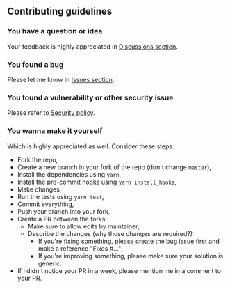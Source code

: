 ## Contributing guidelines

### You have a question or idea

Your feedback is highly appreciated in [Discussions section](https://github.com/RobinTail/express-zod-api/discussions).

### You found a bug

Please let me know in [Issues section](https://github.com/RobinTail/express-zod-api/issues).

### You found a vulnerability or other security issue

Please refer to [Security policy](https://github.com/RobinTail/express-zod-api/blob/master/SECURITY.md).

### You wanna make it yourself

Which is highly appreciated as well. Consider these steps:

- Fork the repo,
- Create a new branch in your fork of the repo (don't change `master`),
- Install the dependencies using `yarn`,
- Install the pre-commit hooks using `yarn install_hooks`,
- Make changes,
- Run the tests using `yarn test`,
- Commit everything,
- Push your branch into your fork,
- Create a PR between the forks:
  - Make sure to allow edits by maintainer,
  - Describe the changes (why those changes are required?):
    - If you're fixing something, please create the bug issue first and make a reference "Fixes #...";
    - If you're improving something, please make sure your solution is generic.
- If I didn't notice your PR in a week, please mention me in a comment to your PR.
